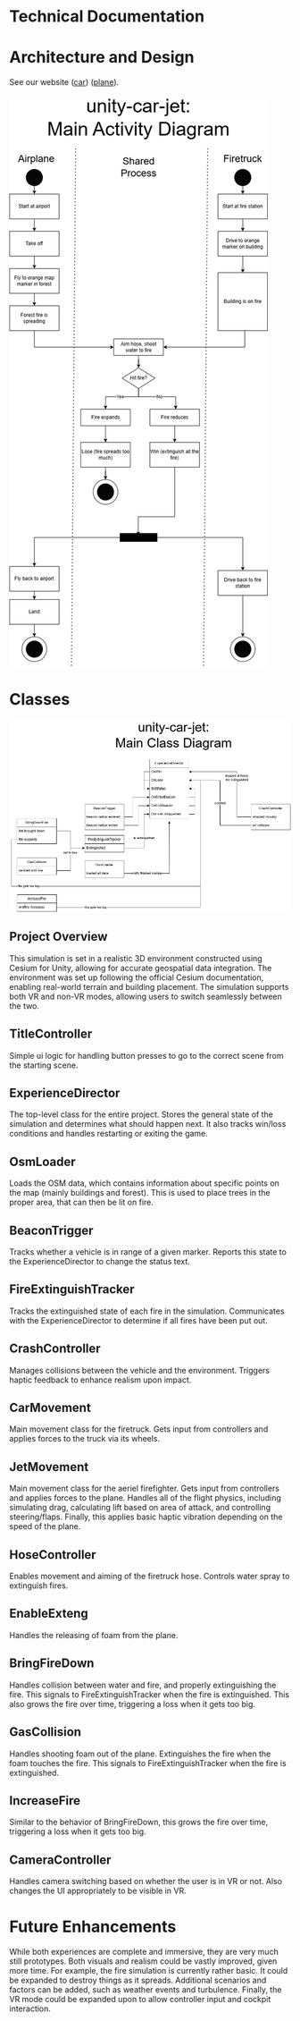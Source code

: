 ﻿# Technical Documentation

# Architecture and Design

See our website ([car](https://xlrseatingbuck-org.github.io/unity-car.html)) ([plane](https://xlrseatingbuck-org.github.io/unity-plane.html)).

![main activity diagram](images/main_activity.drawio.png)

# Classes

![main class diagram](images/class_diagram.drawio.png)

## Project Overview

This simulation is set in a realistic 3D environment constructed using Cesium for Unity, allowing for accurate geospatial data integration. The environment was set up following the official Cesium documentation, enabling real-world terrain and building placement. The simulation supports both VR and non-VR modes, allowing users to switch seamlessly between the two.

## TitleController

Simple ui logic for handling button presses to go to the correct scene from the starting scene.

## ExperienceDirector

The top-level class for the entire project. Stores the general state of the simulation and determines what should happen next. It also tracks win/loss conditions and handles restarting or exiting the game.

## OsmLoader

Loads the OSM data, which contains information about specific points on the map (mainly buildings and forest).
This is used to place trees in the proper area, that can then be lit on fire.

## BeaconTrigger

Tracks whether a vehicle is in range of a given marker. Reports this state to the ExperienceDirector to change the status text.

## FireExtinguishTracker

Tracks the extinguished state of each fire in the simulation. Communicates with the ExperienceDirector to determine if all fires have been put out.

## CrashController

Manages collisions between the vehicle and the environment. Triggers haptic feedback to enhance realism upon impact.

## CarMovement

Main movement class for the firetruck. Gets input from controllers and applies forces to the truck via its wheels.

## JetMovement

Main movement class for the aeriel firefighter.
Gets input from controllers and applies forces to the plane. Handles all of the flight physics, including
simulating drag, calculating lift based on area of attack, and controlling steering/flaps.
Finally, this applies basic haptic vibration depending on the speed of the plane.

## HoseController

Enables movement and aiming of the firetruck hose. Controls water spray to extinguish fires.

## EnableExteng

Handles the releasing of foam from the plane.

## BringFireDown

Handles collision between water and fire, and properly extinguishing the fire.
This signals to FireExtinguishTracker when the fire is extinguished.
This also grows the fire over time, triggering a loss when it gets too big.

## GasCollision

Handles shooting foam out of the plane.
Extinguishes the fire when the foam touches the fire.
This signals to FireExtinguishTracker when the fire is extinguished.

## IncreaseFire

Similar to the behavior of BringFireDown, this grows the fire over time, triggering a loss when it gets too big.

## CameraController

Handles camera switching based on whether the user is in VR or not.
Also changes the UI appropriately to be visible in VR.

# Future Enhancements
 
While both experiences are complete and immersive, they are very much still prototypes.
Both visuals and realism could be vastly improved, given more time.
For example, the fire simulation is currently rather basic. It could be expanded to destroy things as it spreads.
Additional scenarios and factors can be added, such as weather events and turbulence.
Finally, the VR mode could be expanded upon to allow controller input and cockpit interaction.

